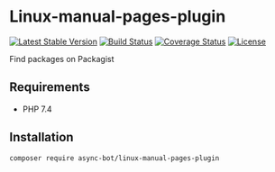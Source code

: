 # Linux-manual-pages-plugin

[![Latest Stable Version](https://poser.pugx.org/async-bot/linux-manual-pages-plugin/v/stable)](https://packagist.org/packages/async-bot/linux-manual-pages-plugin)
[![Build Status](https://travis-ci.org/async-bot/linux-manual-pages-plugin.svg?branch=master)](https://travis-ci.org/async-bot/linux-manual-pages-plugin)
[![Coverage Status](https://coveralls.io/repos/github/async-bot/linux-manual-pages-plugin/badge.svg?branch=master)](https://coveralls.io/github/async-bot/linux-manual-pages-plugin?branch=master)
[![License](https://poser.pugx.org/async-bot/linux-manual-pages-plugin/license)](https://packagist.org/packages/async-bot/linux-manual-pages-plugin)

Find packages on Packagist

## Requirements

- PHP 7.4

## Installation

```bash
composer require async-bot/linux-manual-pages-plugin
```
